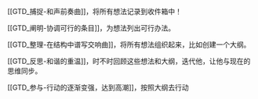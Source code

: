 [[GTD_捕捉-和声前奏曲]]，将所有想法记录到收件箱中！

[[GTD_阐明-协调可行的条目]]，为想法列出可行办法。

[[GTD_整理-在结构中谱写交响曲]]，将所有想法组织起来，比如创建一个大纲。

[[GTD_反思-和谐的重温]]，时不时回顾这些想法和大纲，迭代他，让他与现在的思维同步。

[[GTD_参与-行动的逐渐变强，达到高潮]]，按照大纲去行动